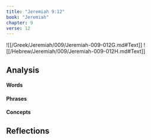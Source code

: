```yaml
---
title: "Jeremiah 9:12"
book: "Jeremiah"
chapter: 9
verse: 12
---
```

![[/Greek/Jeremiah/009/Jeremiah-009-012G.md#Text]]
![[/Hebrew/Jeremiah/009/Jeremiah-009-012H.md#Text]]

## Analysis

#### Words

#### Phrases

#### Concepts

## Reflections
